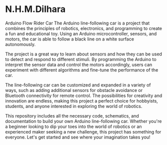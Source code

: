 # N.H.M.Dilhara
Arduino Flow Rider Car
The Arduino line-following car is a project that combines the principles of robotics, electronics, and programming to create a fun and educational toy. Using an Arduino microcontroller, sensors, and motors, the car is able to follow a black line on a white surface autonomously. 

The project is a great way to learn about sensors and how they can be used to detect and respond to different stimuli. By programming the Arduino to interpret the sensor data and control the motors accordingly, users can experiment with different algorithms and fine-tune the performance of the car.

The line-following car can be customized and expanded in a variety of ways, such as adding additional sensors for obstacle avoidance or Bluetooth connectivity for remote control. The possibilities for creativity and innovation are endless, making this project a perfect choice for hobbyists, students, and anyone interested in exploring the world of robotics.

This repository includes all the necessary code, schematics, and documentation to build your own Arduino line-following car. Whether you're a beginner looking to dip your toes into the world of robotics or an experienced maker seeking a new challenge, this project has something for everyone. Let's get started and see where your imagination takes you!
